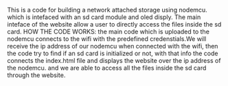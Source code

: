 This is a code for building a network attached storage using nodemcu.
which is intefaced with an sd card module and oled disply.
The main inteface of the website allow a user to directly access the files inside the sd card.
HOW THE CODE WORKS:
the main code which is uploaded to the nodemcu connects to the wifi with the predefined 
credenstials.We will receive the ip address of our nodemcu when connected with the wifi,
then the code try to find if an sd card is initialized or not, with that info the code
connects the index.html file and displays the website over the ip address of the nodemcu.
and we are able to access all the files inside the sd card through the website.
